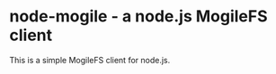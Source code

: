 node-mogile - a node.js MogileFS client
===========================

This is a simple MogileFS client for node.js.
